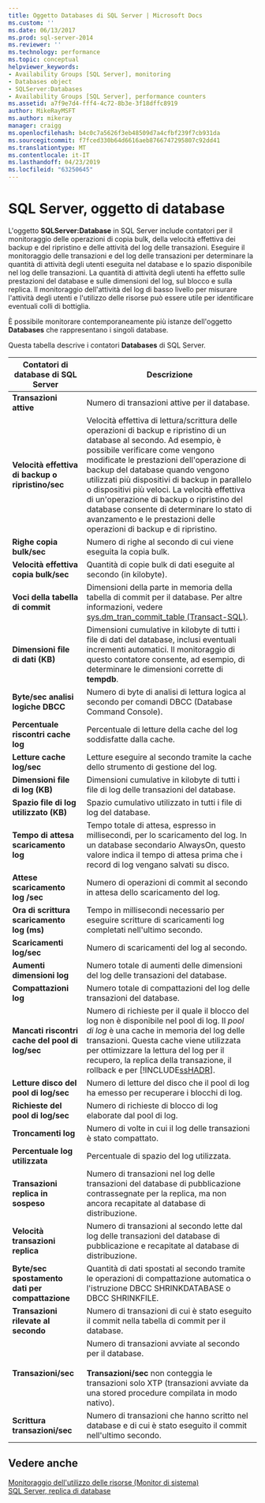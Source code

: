 ```yaml
---
title: Oggetto Databases di SQL Server | Microsoft Docs
ms.custom: ''
ms.date: 06/13/2017
ms.prod: sql-server-2014
ms.reviewer: ''
ms.technology: performance
ms.topic: conceptual
helpviewer_keywords:
- Availability Groups [SQL Server], monitoring
- Databases object
- SQLServer:Databases
- Availability Groups [SQL Server], performance counters
ms.assetid: a7f9e7d4-fff4-4c72-8b3e-3f18dffc8919
author: MikeRayMSFT
ms.author: mikeray
manager: craigg
ms.openlocfilehash: b4c0c7a5626f3eb48509d7a4cfbf239f7cb931da
ms.sourcegitcommit: f7fced330b64d6616aeb8766747295807c92dd41
ms.translationtype: MT
ms.contentlocale: it-IT
ms.lasthandoff: 04/23/2019
ms.locfileid: "63250645"
---
```

# <a name="sql-server-databases-object"></a>SQL Server, oggetto di database
  L'oggetto **SQLServer:Database** in SQL Server include contatori per il monitoraggio delle operazioni di copia bulk, della velocità effettiva dei backup e del ripristino e delle attività del log delle transazioni. Eseguire il monitoraggio delle transazioni e del log delle transazioni per determinare la quantità di attività degli utenti eseguita nel database e lo spazio disponibile nel log delle transazioni. La quantità di attività degli utenti ha effetto sulle prestazioni del database e sulle dimensioni del log, sul blocco e sulla replica. Il monitoraggio dell'attività del log di basso livello per misurare l'attività degli utenti e l'utilizzo delle risorse può essere utile per identificare eventuali colli di bottiglia.  
  
 È possibile monitorare contemporaneamente più istanze dell'oggetto **Databases** che rappresentano i singoli database.  
  
 Questa tabella descrive i contatori **Databases** di SQL Server.  
  
|Contatori di database di SQL Server|Descrizione|  
|-----------------------------------|-----------------|  
|**Transazioni attive**|Numero di transazioni attive per il database.|  
|**Velocità effettiva di backup o ripristino/sec**|Velocità effettiva di lettura/scrittura delle operazioni di backup e ripristino di un database al secondo. Ad esempio, è possibile verificare come vengono modificate le prestazioni dell'operazione di backup del database quando vengono utilizzati più dispositivi di backup in parallelo o dispositivi più veloci. La velocità effettiva di un'operazione di backup o ripristino del database consente di determinare lo stato di avanzamento e le prestazioni delle operazioni di backup e di ripristino.|  
|**Righe copia bulk/sec**|Numero di righe al secondo di cui viene eseguita la copia bulk.|  
|**Velocità effettiva copia bulk/sec**|Quantità di copie bulk di dati eseguite al secondo (in kilobyte).|  
|**Voci della tabella di commit**|Dimensioni della parte in memoria della tabella di commit per il database. Per altre informazioni, vedere [sys.dm_tran_commit_table &#40;Transact-SQL&#41;](/sql/relational-databases/system-dynamic-management-views/change-tracking-sys-dm-tran-commit-table).|  
|**Dimensioni file di dati (KB)**|Dimensioni cumulative in kilobyte di tutti i file di dati del database, inclusi eventuali incrementi automatici. Il monitoraggio di questo contatore consente, ad esempio, di determinare le dimensioni corrette di **tempdb**.|  
|**Byte/sec analisi logiche DBCC**|Numero di byte di analisi di lettura logica al secondo per comandi DBCC (Database Command Console).|  
|**Percentuale riscontri cache log**|Percentuale di letture della cache del log soddisfatte dalla cache.|  
|**Letture cache log/sec**|Letture eseguire al secondo tramite la cache dello strumento di gestione del log.|  
|**Dimensioni file di log (KB)**|Dimensioni cumulative in kilobyte di tutti i file di log delle transazioni del database.|  
|**Spazio file di log utilizzato (KB)**|Spazio cumulativo utilizzato in tutti i file di log del database.|  
|**Tempo di attesa scaricamento log**|Tempo totale di attesa, espresso in millisecondi, per lo scaricamento del log. In un database secondario AlwaysOn, questo valore indica il tempo di attesa prima che i record di log vengano salvati su disco.|  
|**Attese scaricamento log /sec**|Numero di operazioni di commit al secondo in attesa dello scaricamento del log.|  
|**Ora di scrittura scaricamento log (ms)**|Tempo in millisecondi necessario per eseguire scritture di scaricamenti log completati nell'ultimo secondo.|  
|**Scaricamenti log/sec**|Numero di scaricamenti del log al secondo.|  
|**Aumenti dimensioni log**|Numero totale di aumenti delle dimensioni del log delle transazioni del database.|  
|**Compattazioni log**|Numero totale di compattazioni del log delle transazioni del database.|  
|**Mancati riscontri cache del pool di log/sec**|Numero di richieste per il quale il blocco del log non è disponibile nel pool di log. Il *pool di log* è una cache in memoria del log delle transazioni. Questa cache viene utilizzata per ottimizzare la lettura del log per il recupero, la replica della transazione, il rollback e per [!INCLUDE[ssHADR](../../includes/sshadr-md.md)].|  
|**Letture disco del pool di log/sec**|Numero di letture del disco che il pool di log ha emesso per recuperare i blocchi di log.|  
|**Richieste del pool di log/sec**|Numero di richieste di blocco di log elaborate dal pool di log.|  
|**Troncamenti log**|Numero di volte in cui il log delle transazioni è stato compattato.|  
|**Percentuale log utilizzata**|Percentuale di spazio del log utilizzata.|  
|**Transazioni replica in sospeso**|Numero di transazioni nel log delle transazioni del database di pubblicazione contrassegnate per la replica, ma non ancora recapitate al database di distribuzione.|  
|**Velocità transazioni replica**|Numero di transazioni al secondo lette dal log delle transazioni del database di pubblicazione e recapitate al database di distribuzione.|  
|**Byte/sec spostamento dati per compattazione**|Quantità di dati spostati al secondo tramite le operazioni di compattazione automatica o l'istruzione DBCC SHRINKDATABASE o DBCC SHRINKFILE.|  
|**Transazioni rilevate al secondo**|Numero di transazioni di cui è stato eseguito il commit nella tabella di commit per il database.|  
|**Transazioni/sec**|Numero di transazioni avviate al secondo per il database.<br /><br /> **Transazioni/sec** non conteggia le transazioni solo XTP (transazioni avviate da una stored procedure compilata in modo nativo).|  
|**Scrittura transazioni/sec**|Numero di transazioni che hanno scritto nel database e di cui è stato eseguito il commit nell'ultimo secondo.|  
  
## <a name="see-also"></a>Vedere anche  
 [Monitoraggio dell'utilizzo delle risorse &#40;Monitor di sistema&#41;](monitor-resource-usage-system-monitor.md)   
 [SQL Server, replica di database](sql-server-database-replica.md)  
  
  
